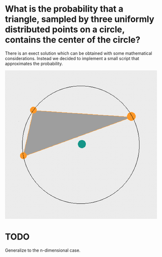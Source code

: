 # What is the probability that a triangle, sampled by three uniformly distributed points on a circle, contains the center of the circle?

There is an exect solution which can be obtained with some mathematical considerations.
Instead we decided to implement a small script that approximates the probability.

![alt text](https://github.com/NumericalMax/triangle_in_circle/blob/master/img.png)

# TODO
Generalize to the n-dimensional case.
